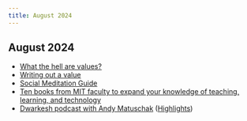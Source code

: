 ```yaml
---
title: August 2024
---
```


## August 2024

- [What the hell are values?](https://textbook.sfsd.io/60c611e238c74a889a946ec63683ee48)
- [Writing out a value](https://textbook.sfsd.io/4/writing-out-a-value)
- [Social Meditation Guide](https://www.socialmeditation.guide)
- [Ten books from MIT faculty to expand your knowledge of teaching, learning, and technology](https://medium.com/open-learning/ten-books-from-mit-faculty-to-expand-your-knowledge-of-teaching-learning-and-technology-b9508faf3144)
- [Dwarkesh podcast with Andy Matuschak](https://www.dwarkeshpatel.com/p/andy-matuschak) ([Highlights](/writing/dwarkeshandy))

